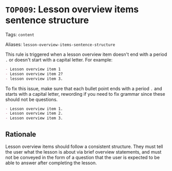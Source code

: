 # `TOP009`: Lesson overview items sentence structure

Tags: `content`

Aliases: `lesson-overview-items-sentence-structure`

This rule is triggered when a lesson overview item doesn't end with a period `.` or doesn't start with a capital letter. For example:

```markdown
- Lesson overview item 1
- Lesson overview item 2?
- lesson overview item 3.
```

To fix this issue, make sure that each bullet point ends with a period `.` and starts with a capital letter, rewording if you need to fix grammar since these should not be questions.

```markdown
- Lesson overview item 1.
- Lesson overview item 2.
- Lesson overview item 3.
```

## Rationale

Lesson overview items should follow a consistent structure. They must tell the user what the lesson is about via brief overview statements, and must not be conveyed in the form of a question that the user is expected to be able to answer after completing the lesson.
